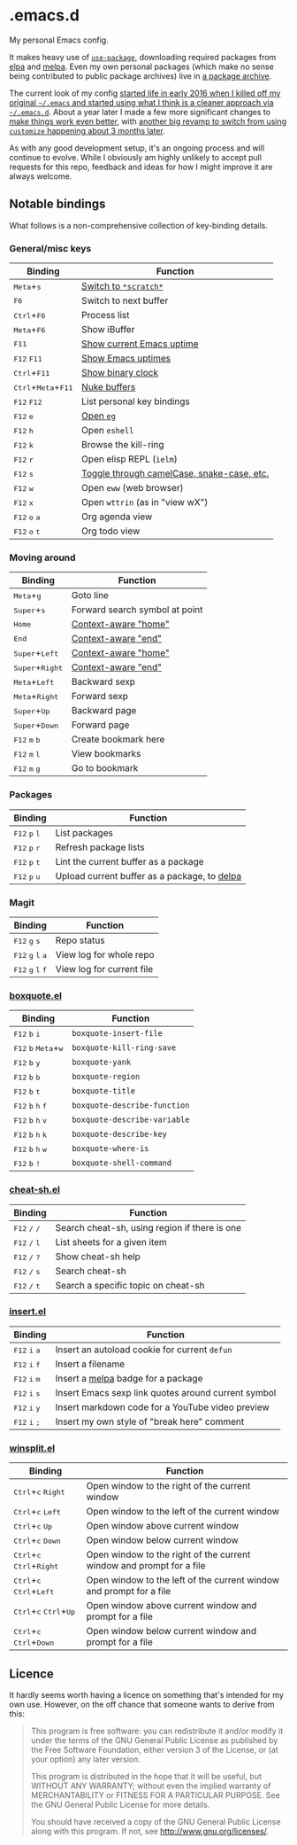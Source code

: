 # .emacs.d

My personal Emacs config.

It makes heavy use
of [`use-package`](https://github.com/jwiegley/use-package), downloading
required packages from [elpa](https://elpa.gnu.org/)
and [melpa](https://melpa.org/). Even my own personal packages (which make
no sense being contributed to public package archives) live
in [a package archive](http://blog.davep.org/delpa/).

The current look of my
config
[started life in early 2016 when I killed off my original `~/.emacs` and started using what I think is a cleaner approach via `~/.emacs.d`](http://blog.davep.org/2016/05/26/starting_fresh_with_gnu_emacs.html).
About a year later I made a few more significant changes
to
[make things work even better](http://blog.davep.org/2017/04/01/another_revamp_of_my_emacs_config.html),
with
[another big revamp to switch from using `customize` happening about 3 months later](http://blog.davep.org/2017/07/13/more_revamping_of_my_emacs_config.html).

As with any good development setup, it's an ongoing process and will
continue to evolve. While I obviously am highly unlikely to accept pull
requests for this repo, feedback and ideas for how I might improve it are
always welcome.

## Notable bindings

What follows is a non-comprehensive collection of key-binding details.

### General/misc keys

| Binding                                        | Function                                                                                   |
| ---                                            | ---                                                                                        |
| <kbd>Meta</kbd>+<kbd>s</kbd>                   | [Switch to `*scratch*`](https://github.com/davep/itch.el)                                  |
| <kbd>F6</kbd>                                  | Switch to next buffer                                                                      |
| <kbd>Ctrl</kbd>+<kbd>F6</kbd>                  | Process list                                                                               |
| <kbd>Meta</kbd>+<kbd>F6</kbd>                  | Show iBuffer                                                                               |
| <kbd>F11</kbd>                                 | [Show current Emacs uptime](https://github.com/davep/uptimes.el)                           |
| <kbd>F12</kbd> <kbd>F11</kbd>                  | [Show Emacs uptimes](https://github.com/davep/uptimes.el)                                  |
| <kbd>Ctrl</kbd>+<kbd>F11</kbd>                 | [Show binary clock](https://github.com/davep/binclock.el)                                  |
| <kbd>Ctrl</kbd>+<kbd>Meta</kbd>+<kbd>F11</kbd> | [Nuke buffers](https://github.com/davep/nuke-buffers.el)                                   |
| <kbd>F12</kbd> <kbd>F12</kbd>                  | List personal key bindings                                                                 |
| <kbd>F12</kbd> <kbd>e</kbd>                    | [Open `eg`](https://github.com/davep/eg.el)                                                |
| <kbd>F12</kbd> <kbd>h</kbd>                    | Open `eshell`                                                                              |
| <kbd>F12</kbd> <kbd>k</kbd>                    | Browse the kill-ring                                                                       |
| <kbd>F12</kbd> <kbd>r</kbd>                    | Open elisp REPL (`ielm`)                                                                   |
| <kbd>F12</kbd> <kbd>s</kbd>                    | [Toggle through camelCase, snake-case, etc.](https://github.com/akicho8/string-inflection) |
| <kbd>F12</kbd> <kbd>w</kbd>                    | Open `eww` (web browser)                                                                   |
| <kbd>F12</kbd> <kbd>x</kbd>                    | Open `wttrin` (as in "view wX")                                                            |
| <kbd>F12</kbd> <kbd>o</kbd> <kbd>a</kba>       | Org agenda view                                                                            |
| <kbd>F12</kbd> <kbd>o</kbd> <kbd>t</kba>       | Org todo view                                                                              |

### Moving around

| Binding                                  | Function                                                   |
| ---                                      | ---                                                        |
| <kbd>Meta</kbd>+<kbd>g</kbd>             | Goto line                                                  |
| <kbd>Super</kbd>+<kbd>s</kbd>            | Forward search symbol at point                             |
| <kbd>Home</kbd>                          | [Context-aware "home"](https://github.com/davep/moving.el) |
| <kbd>End</kbd>                           | [Context-aware "end"](https://github.com/davep/moving.el)  |
| <kbd>Super</kbd>+<kbd>Left</kbd>         | [Context-aware "home"](https://github.com/davep/moving.el) |
| <kbd>Super</kbd>+<kbd>Right</kbd>        | [Context-aware "end"](https://github.com/davep/moving.el)  |
| <kbd>Meta</kbd>+<kbd>Left</kbd>          | Backward sexp                                              |
| <kbd>Meta</kbd>+<kbd>Right</kbd>         | Forward sexp                                               |
| <kbd>Super</kbd>+<kbd>Up</kbd>           | Backward page                                              |
| <kbd>Super</kbd>+<kbd>Down</kbd>         | Forward page                                               |
| <kbd>F12</kbd> <kbd>m</kbd> <kbd>b</kbd> | Create bookmark here                                       |
| <kbd>F12</kbd> <kbd>m</kbd> <kbd>l</kbd> | View bookmarks                                             |
| <kbd>F12</kbd> <kbd>m</kbd> <kbd>g</kbd> | Go to bookmark                                             |

### Packages

| Binding                                  | Function                                                                     |
| ---                                      | ---                                                                          |
| <kbd>F12</kbd> <kbd>p</kbd> <kbd>l</kbd> | List packages                                                                |
| <kbd>F12</kbd> <kbd>p</kbd> <kbd>r</kbd> | Refresh package lists                                                        |
| <kbd>F12</kbd> <kbd>p</kbd> <kbd>t</kbd> | Lint the current buffer as a package                                         |
| <kbd>F12</kbd> <kbd>p</kbd> <kbd>u</kbd> | Upload current buffer as a package, to [delpa](http://blog.davep.org/delpa/) |

### Magit

| Binding                                               | Function                  |
| ---                                                   | ---                       |
| <kbd>F12</kbd> <kbd>g</kbd> <kbd>s</kbd>              | Repo status               |
| <kbd>F12</kbd> <kbd>g</kbd> <kbd>l</kbd> <kbd>a</kbd> | View log for whole repo   |
| <kbd>F12</kbd> <kbd>g</kbd> <kbd>l</kbd> <kbd>f</kbd> | View log for current file |

### [boxquote.el](https://github.com/davep/boxquote.el)

| Binding                                                  | Function                     |
| ---                                                      | ---                          |
| <kbd>F12</kbd> <kbd>b</kbd> <kbd>i</kbd>                 | `boxquote-insert-file`       |
| <kbd>F12</kbd> <kbd>b</kbd> <kbd>Meta</kbd>+<kbd>w</kbd> | `boxquote-kill-ring-save`    |
| <kbd>F12</kbd> <kbd>b</kbd> <kbd>y</kbd>                 | `boxquote-yank`              |
| <kbd>F12</kbd> <kbd>b</kbd> <kbd>b</kbd>                 | `boxquote-region`            |
| <kbd>F12</kbd> <kbd>b</kbd> <kbd>t</kbd>                 | `boxquote-title`             |
| <kbd>F12</kbd> <kbd>b</kbd> <kbd>h</kbd> <kbd>f</kbd>    | `boxquote-describe-function` |
| <kbd>F12</kbd> <kbd>b</kbd> <kbd>h</kbd> <kbd>v</kbd>    | `boxquote-describe-variable` |
| <kbd>F12</kbd> <kbd>b</kbd> <kbd>h</kbd> <kbd>k</kbd>    | `boxquote-describe-key`      |
| <kbd>F12</kbd> <kbd>b</kbd> <kbd>h</kbd> <kbd>w</kbd>    | `boxquote-where-is`          |
| <kbd>F12</kbd> <kbd>b</kbd> <kbd>!</kbd>                 | `boxquote-shell-command`     |

### [cheat-sh.el](https://github.com/davep/cheat-sh.el)

| Binding                                  | Function                                      |
| ---                                      | ---                                           |
| <kbd>F12</kbd> <kbd>/</kbd> <kbd>/</kbd> | Search cheat-sh, using region if there is one |
| <kbd>F12</kbd> <kbd>/</kbd> <kbd>l</kbd> | List sheets for a given item                  |
| <kbd>F12</kbd> <kbd>/</kbd> <kbd>?</kbd> | Show cheat-sh help                            |
| <kbd>F12</kbd> <kbd>/</kbd> <kbd>s</kbd> | Search cheat-sh                               |
| <kbd>F12</kbd> <kbd>/</kbd> <kbd>t</kbd> | Search a specific topic on cheat-sh           |

### [insert.el](https://github.com/davep/insert.el)

| Binding                                  | Function                                                 |
| ---                                      | ---                                                      |
| <kbd>F12</kbd> <kbd>i</kbd> <kbd>a</kbd> | Insert an autoload cookie for current `defun`            |
| <kbd>F12</kbd> <kbd>i</kbd> <kbd>f</kbd> | Insert a filename                                        |
| <kbd>F12</kbd> <kbd>i</kbd> <kbd>m</kbd> | Insert a [melpa](https://melpa.org/) badge for a package |
| <kbd>F12</kbd> <kbd>i</kbd> <kbd>s</kbd> | Insert Emacs sexp link quotes around current symbol      |
| <kbd>F12</kbd> <kbd>i</kbd> <kbd>y</kbd> | Insert markdown code for a YouTube video preview         |
| <kbd>F12</kbd> <kbd>i</kbd> <kbd>;</kbd> | Insert my own style of "break here" comment              |

### [winsplit.el](https://github.com/davep/winsplit.el)

| Binding                                                       | Function                                                             |
| ---                                                           | ---                                                                  |
| <kbd>Ctrl</kbd>+<kbd>c</kbd> <kbd>Right</kbd>                 | Open window to the right of the current window                       |
| <kbd>Ctrl</kbd>+<kbd>c</kbd> <kbd>Left</kbd>                  | Open window to the left of the current window                        |
| <kbd>Ctrl</kbd>+<kbd>c</kbd> <kbd>Up</kbd>                    | Open window above current window                                     |
| <kbd>Ctrl</kbd>+<kbd>c</kbd> <kbd>Down</kbd>                  | Open window below current window                                     |
| <kbd>Ctrl</kbd>+<kbd>c</kbd> <kbd>Ctrl</kbd>+<kbd>Right</kbd> | Open window to the right of the current window and prompt for a file |
| <kbd>Ctrl</kbd>+<kbd>c</kbd> <kbd>Ctrl</kbd>+<kbd>Left</kbd>  | Open window to the left of the current window and prompt for a file  |
| <kbd>Ctrl</kbd>+<kbd>c</kbd> <kbd>Ctrl</kbd>+<kbd>Up</kbd>    | Open window above current window and prompt for a file               |
| <kbd>Ctrl</kbd>+<kbd>c</kbd> <kbd>Ctrl</kbd>+<kbd>Down</kbd>  | Open window below current window and prompt for a file               |

## Licence

It hardly seems worth having a licence on something that's intended for my
own use. However, on the off chance that someone wants to derive from this:

> This program is free software: you can redistribute it and/or modify it
> under the terms of the GNU General Public License as published by the Free
> Software Foundation, either version 3 of the License, or (at your option)
> any later version.
>
> This program is distributed in the hope that it will be useful, but
> WITHOUT ANY WARRANTY; without even the implied warranty of MERCHANTABILITY
> or FITNESS FOR A PARTICULAR PURPOSE. See the GNU General Public License
> for more details.
>
> You should have received a copy of the GNU General Public License along
> with this program. If not, see <http://www.gnu.org/licenses/>.
